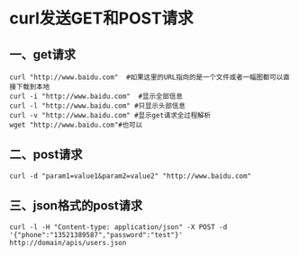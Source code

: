 # curl发送GET和POST请求
## 一、get请求 
    curl "http://www.baidu.com"  #如果这里的URL指向的是一个文件或者一幅图都可以直接下载到本地
    curl -i "http://www.baidu.com"  #显示全部信息
    curl -l "http://www.baidu.com" #只显示头部信息
    curl -v "http://www.baidu.com" #显示get请求全过程解析
    wget "http://www.baidu.com"#也可以
## 二、post请求
	curl -d "param1=value1&param2=value2" "http://www.baidu.com"
## 三、json格式的post请求
	curl -l -H "Content-type: application/json" -X POST -d '{"phone":"13521389587","password":"test"}' http://domain/apis/users.json